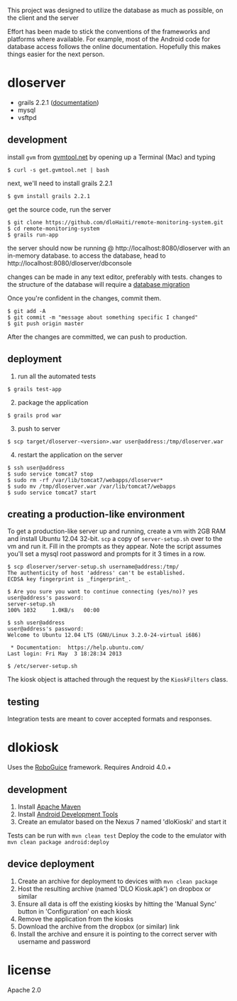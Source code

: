 This project was designed to utilize the database as much as possible,
on the client and the server

Effort has been made to stick the conventions of the frameworks and
platforms where available. For example, most of the Android code for
database access follows the online documentation. Hopefully this makes
things easier for the next person.

dloserver
=========
* grails 2.2.1 ([documentation][docs])
* mysql
* vsftpd


development
-----------
install `gvm` from [gvmtool.net][gvm] by opening up a Terminal (Mac) and typing

```shell
$ curl -s get.gvmtool.net | bash
```

next, we'll need to install grails 2.2.1

```shell
$ gvm install grails 2.2.1
```

get the source code, run the server

```shell
$ git clone https://github.com/dloHaiti/remote-monitoring-system.git
$ cd remote-monitoring-system
$ grails run-app
```

the server should now be running @ http://localhost:8080/dloserver with an in-memory database.
to access the database, head to http://localhost:8080/dloserver/dbconsole

changes can be made in any text editor, preferably with tests.
changes to the structure of the database will require a [database migration][dbm]

Once you're confident in the changes, commit them.

```shell
$ git add -A
$ git commit -m "message about something specific I changed"
$ git push origin master
```

After the changes are committed, we can push to production.

deployment
----------
1. run all the automated tests
```shell
$ grails test-app
```

2. package the application
```shell
$ grails prod war
```

3. push to server
```shell
$ scp target/dloserver-<version>.war user@address:/tmp/dloserver.war
```

4. restart the application on the server
```shell
$ ssh user@address
$ sudo service tomcat7 stop
$ sudo rm -rf /var/lib/tomcat7/webapps/dloserver*
$ sudo mv /tmp/dloserver.war /var/lib/tomcat7/webapps
$ sudo service tomcat7 start
```

creating a production-like environment
--------------------------------------
To get a production-like server up and running, create a vm with 2GB RAM and
install Ubuntu 12.04 32-bit. `scp` a copy of `server-setup.sh` over to the vm
and run it. Fill in the prompts as they appear. Note the script assumes you'll
set a mysql root password and prompts for it 3 times in a row.

```shell
$ scp dloserver/server-setup.sh username@address:/tmp/
The authenticity of host 'address' can't be established.
ECDSA key fingerprint is _fingerprint_.

$ Are you sure you want to continue connecting (yes/no)? yes
user@address's password:
server-setup.sh                                                                       100% 1032     1.0KB/s   00:00

$ ssh user@address
user@address's password:
Welcome to Ubuntu 12.04 LTS (GNU/Linux 3.2.0-24-virtual i686)

 * Documentation:  https://help.ubuntu.com/
Last login: Fri May  3 18:28:34 2013

$ /etc/server-setup.sh
```

The kiosk object is attached through the request by the `KioskFilters` class.

testing
-------
Integration tests are meant to cover accepted formats and responses.


dlokiosk
========
Uses the [RoboGuice][roboguice] framework. Requires Android 4.0.+


development
-----------
1. Install [Apache Maven][mvn]
2. Install [Android Development Tools][adt]
3. Create an emulator based on the Nexus 7 named 'dloKioski' and start it

Tests can be run with `mvn clean test`
Deploy the code to the emulator with `mvn clean package android:deploy`


device deployment
-----------------
1. Create an archive for deployment to devices with `mvn clean package`
2. Host the resulting archive (named 'DLO Kiosk.apk') on dropbox or similar
3. Ensure all data is off the existing kiosks by hitting the 'Manual Sync' button in 'Configuration' on each kiosk
4. Remove the application from the kiosks
5. Download the archive from the dropbox (or similar) link
6. Install the archive and ensure it is pointing to the correct server with username and password


license
=======
Apache 2.0


[gvm]: http://gvmtool.net/
[docs]: http://grails.org/documentation
[dbm]: http://grails-plugins.github.io/grails-database-migration/docs/manual/index.html
[roboguice]: https://github.com/roboguice/roboguice
[mvn]: https://maven.apache.org/
[adt]: https://developer.android.com/sdk/installing/bundle.html
